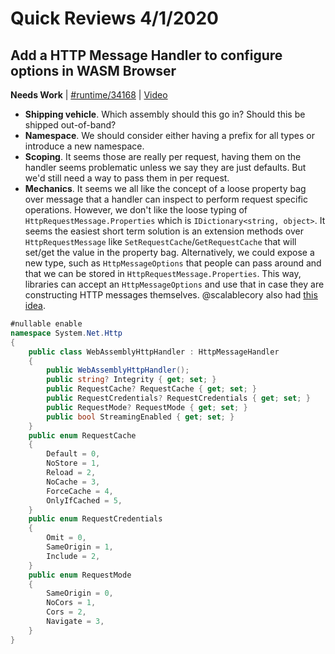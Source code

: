 # Quick Reviews 4/1/2020

## Add a HTTP Message Handler to configure options in WASM Browser 

**Needs Work** | [#runtime/34168](https://github.com/dotnet/runtime/issues/34168#issuecomment-607439446) | [Video](https://www.youtube.com/watch?v=jQw5hiePju0&t=0h0m0s)

* **Shipping vehicle**. Which assembly should this go in? Should this be shipped out-of-band?
* **Namespace**. We should consider either having a prefix for all types or introduce a new namespace.
* **Scoping**. It seems those are really per request, having them on the handler seems problematic unless we say they are just defaults. But we'd still need a way to pass them in per request.
* **Mechanics**. It seems we all like the concept of a loose property bag over message that a handler can inspect to perform request specific operations. However, we don't like the loose typing of `HttpRequestMessage.Properties` which is `IDictionary<string, object>`. It seems the easiest short term solution is an extension methods over `HttpRequestMessage` like `SetRequestCache`/`GetRequestCache` that will set/get the value in the property bag. Alternatively, we could expose a new type, such as `HttpMessageOptions` that people can pass around and that we can be stored in `HttpRequestMessage.Properties`. This way, libraries can accept an `HttpMessageOptions` and use that in case they are constructing HTTP messages themselves. @scalablecory also had [this idea](https://github.com/dotnet/runtime/issues/1793#issuecomment-607085294).

```C#
#nullable enable
namespace System.Net.Http
{
    public class WebAssemblyHttpHandler : HttpMessageHandler
    {
        public WebAssemblyHttpHandler();
        public string? Integrity { get; set; }
        public RequestCache? RequestCache { get; set; }
        public RequestCredentials? RequestCredentials { get; set; }
        public RequestMode? RequestMode { get; set; }
        public bool StreamingEnabled { get; set; }
    }
    public enum RequestCache
    {
        Default = 0,
        NoStore = 1,
        Reload = 2,
        NoCache = 3,
        ForceCache = 4,
        OnlyIfCached = 5,
    }
    public enum RequestCredentials
    {
        Omit = 0,
        SameOrigin = 1,
        Include = 2,
    }
    public enum RequestMode
    {
        SameOrigin = 0,
        NoCors = 1,
        Cors = 2,
        Navigate = 3,
    }
}
```

